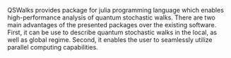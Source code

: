 QSWalks provides package for julia programming language which enables high-performance analysis of quantum stochastic walks. There are two main advantages of the presented packages over the existing software. First, it can be use to describe quantum stochastic walks in the local, as well as global regime. Second, it enables the user to seamlessly utilize parallel computing capabilities.
